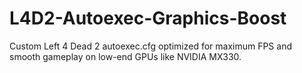 # L4D2-Autoexec-Graphics-Boost
Custom Left 4 Dead 2 autoexec.cfg optimized for maximum FPS and smooth gameplay on low-end GPUs like NVIDIA MX330.

